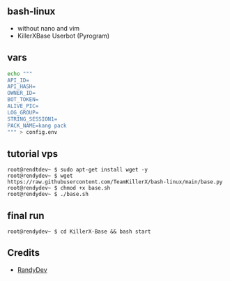 ## bash-linux 

* without nano and vim 
* KillerXBase Userbot (Pyrogram)

## vars
```bash
echo """
API_ID= 
API_HASH= 
OWNER_ID= 
BOT_TOKEN= 
ALIVE_PIC= 
LOG_GROUP= 
STRING_SESSION1= 
PACK_NAME=kang pack
""" > config.env
```

## tutorial vps 
```console
root@rendtdev~ $ sudo apt-get install wget -y
root@rendydev~ $ wget https://raw.githubusercontent.com/TeamKillerX/bash-linux/main/base.py
root@rendydev~ $ chmod +x base.sh
root@rendydev~ $ ./base.sh
```

## final run 
```console
root@rendydev~ $ cd KillerX-Base && bash start
```

## Credits 
* [RandyDev](https://github.com/TeamKillerX)
